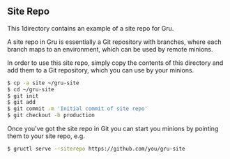 ## Site Repo

This 1directory contains an example of a site repo for Gru.

A site repo in Gru is essentially a Git repository with branches,
where each branch maps to an environment, which can be used by
remote minions.

In order to use this site repo, simply copy the contents of this
directory and add them to a Git repository, which you can use by
your minions.

```bash
$ cp -a site ~/gru-site
$ cd ~/gru-site
$ git init
$ git add
$ git commit -m 'Initial commit of site repo'
$ git checkout -b production
```

Once you've got the site repo in Git you can start you minions by
pointing them to your site repo, e.g.

```bash
$ gructl serve --siterepo https://github.com/you/gru-site
```
